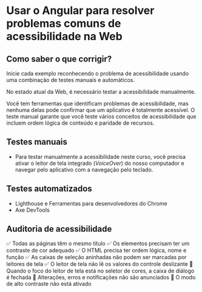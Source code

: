# Usar o Angular para resolver problemas comuns de acessibilidade na Web

## Como saber o que corrigir?

Inicie cada exemplo reconhecendo o problema de acessibilidade usando uma combinação de testes manuais e automáticos.

No estado atual da Web, é necessário testar a acessibilidade manualmente.

Você tem ferramentas que identificam problemas de acessibilidade, mas nenhuma delas pode confirmar que um aplicativo é totalmente acessível. O teste manual garante que você teste vários conceitos de acessibilidade que incluem ordem lógica de conteúdo e paridade de recursos.

## Testes manuais

- Para testar manualmente a acessibilidade neste curso, você precisa ativar o leitor de tela integrado (*VoiceOver*) do nosso computador e navegar pelo aplicativo com a navegação pelo teclado.

## Testes automatizados

- Lighthouse e Ferramentas para desenvolvedores do Chrome
- Axe DevTools

## Auditoria de acessibilidade

✅ Todas as páginas têm o mesmo título
✅ Os elementos precisam ter um contraste de cor adequado
✅ O HTML precisa ter ordem lógica, nome e função
✅ As caixas de seleção aninhadas não podem ser marcadas por leitores de tela
✅ O leitor de tela não lê os valores do controle deslizante
🛑 Quando o foco do leitor de tela está no seletor de cores, a caixa de diálogo é fechada
🛑 Alterações, erros e notificações não são anunciados
🛑 O modo de alto contraste não está ativado
